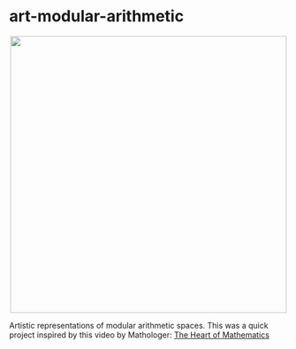 # art-modular-arithmetic

<p align="center"><img width="500" height="500" src="https://github.com/metriczulu/art-modular-arithmetic/blob/master/life%202.png"></p>

Artistic representations of modular arithmetic spaces.  This was a quick project inspired by this video by Mathologer: [The Heart of Mathematics](https://youtu.be/qhbuKbxJsk8)

